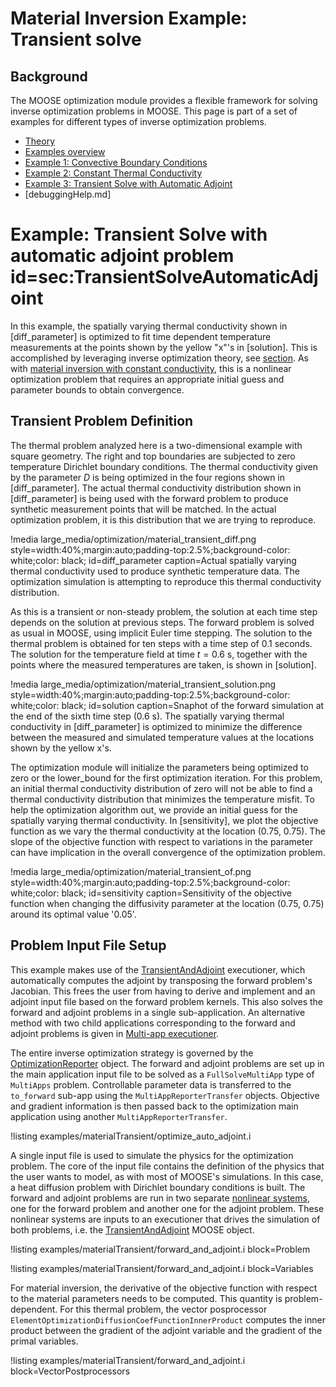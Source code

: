 # Material Inversion Example: Transient solve

## Background

The MOOSE optimization module provides a flexible framework for solving inverse optimization problems in MOOSE.  This page is part of a set of examples for different types of inverse optimization problems.

- [Theory](theory/InvOptTheory.md)
- [Examples overview](optimization/examples/index.md)
- [Example 1: Convective Boundary Conditions](materialInv_ConvectiveBC.md)
- [Example 2: Constant Thermal Conductivity](materialInv_ConstK.md)
- [Example 3: Transient Solve with Automatic Adjoint](material_transient.md)
- [debuggingHelp.md]

# Example: Transient Solve with automatic adjoint problem id=sec:TransientSolveAutomaticAdjoint

In this example, the spatially varying thermal conductivity shown in [diff_parameter] is optimized
to fit time dependent temperature measurements at the points shown by the yellow "x"'s in
[solution]. This is accomplished
by leveraging inverse optimization theory, see [section](theory/InvOptTheory.md#sec:material_inversion). As
with [material inversion with constant conductivity](materialInv_ConstK.md), this is a nonlinear optimization
problem that requires an appropriate initial guess and parameter bounds to obtain convergence.

## Transient Problem Definition

The thermal problem analyzed here is a two-dimensional example with square geometry. The right
and top boundaries are subjected to zero temperature Dirichlet boundary conditions. The thermal
conductivity given by the parameter $D$ is being optimized in the four regions shown in
[diff_parameter].  The actual thermal conductivity distribution shown in [diff_parameter] is being
used with the forward problem to produce synthetic measurement points that will be matched.  In the
actual optimization problem, it is this distribution that we are trying to reproduce.

!media large_media/optimization/material_transient_diff.png
       style=width:40%;margin:auto;padding-top:2.5%;background-color: white;color: black;
       id=diff_parameter
       caption=Actual spatially varying thermal conductivity used to produce synthetic temperature
       data. The optimization simulation is attempting to reproduce this thermal conductivity
       distribution.

As this is a transient or non-steady problem, the solution at each time step depends on the solution
at previous steps. The forward problem is solved as usual in MOOSE, using implicit Euler time stepping.
The solution to the thermal problem is obtained for ten steps with a time step of 0.1 seconds. The
solution for the temperature field at time $t=0.6$ s, together with the points where the measured temperatures are taken, is shown in [solution].

!media large_media/optimization/material_transient_solution.png
       style=width:40%;margin:auto;padding-top:2.5%;background-color: white;color: black;
       id=solution
       caption=Snaphot of the forward simulation at the end of the sixth time step (0.6 s). The
       spatially varying thermal conductivity in [diff_parameter] is optimized to minimize the
       difference between the measured and simulated temperature values at the locations shown by
       the yellow x's.

The optimization module will initialize the parameters being optimized to zero or the lower_bound
for the first optimization iteration. For this problem, an initial thermal conductivity
distribution of zero will not be able to find a thermal conductivity distribution that minimizes the
temperature misfit. To help the optimization algorithm out, we provide an initial guess for the
spatially varying thermal conductivity. In [sensitivity],
we plot the objective function as we vary the thermal conductivity at the
location
(0.75, 0.75). The slope of the objective function with respect to variations in the parameter can
have implication in the overall convergence of the optimization problem.

!media large_media/optimization/material_transient_of.png
       style=width:40%;margin:auto;padding-top:2.5%;background-color: white;color: black;
       id=sensitivity
       caption=Sensitivity of the objective function when changing the diffusivity parameter at
       the location (0.75, 0.75) around its optimal value '0.05'.


## Problem Input File Setup

This example makes use of the [TransientAndAdjoint](TransientAndAdjoint.md) executioner, which automatically computes the adjoint by transposing the forward problem's Jacobian.  This frees the user from having to derive and implement and an adjoint input file based on the forward problem kernels.  This also solves the forward and adjoint problems in a single sub-application.  An alternative method with two child applications corresponding to the forward and adjoint problems is given in [Multi-app executioner](materialInv_ConstK.md#sec:MultiAppExecutioner).

The entire inverse optimization strategy is governed by the [OptimizationReporter](OptimizationReporter.md) object.
The forward and adjoint problems are set up in the main application input file to be solved as a `FullSolveMultiApp` type of
`MultiApps` problem.  Controllable parameter data is transferred to the `to_forward` sub-app using the `MultiAppReporterTransfer` objects.  Objective and gradient information is then passed back to the optimization main application using another `MultiAppReporterTransfer`.

!listing examples/materialTransient/optimize_auto_adjoint.i

A single input file is used to simulate the physics for the optimization problem. The core of the input
file contains the definition of the physics that the user wants to model, as with most of MOOSE's
simulations.
In this case, a heat diffusion problem with Dirichlet boundary conditions is built. The forward and adjoint problems are run in two separate [nonlinear systems](NonlinearSystem.md), one for the forward problem and another one for the adjoint problem.
These nonlinear systems are inputs to an executioner that drives the simulation of both problems, i.e. the [TransientAndAdjoint](TransientAndAdjoint.md) MOOSE object.

!listing examples/materialTransient/forward_and_adjoint.i block=Problem

!listing examples/materialTransient/forward_and_adjoint.i block=Variables

For material inversion, the derivative of the objective function with respect to the material
parameters needs to be computed. This quantity is problem-dependent. For this thermal problem,
the vector posprocessor `ElementOptimizationDiffusionCoefFunctionInnerProduct` computes the inner
product between the gradient of the adjoint variable and the gradient of the primal variables.

!listing examples/materialTransient/forward_and_adjoint.i block=VectorPostprocessors

